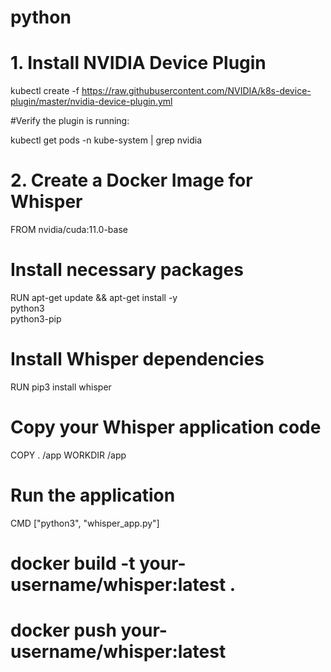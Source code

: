 # python

# 1. Install NVIDIA Device Plugin

kubectl create -f https://raw.githubusercontent.com/NVIDIA/k8s-device-plugin/master/nvidia-device-plugin.yml

#Verify the plugin is running:

kubectl get pods -n kube-system | grep nvidia

# 2. Create a Docker Image for Whisper

FROM nvidia/cuda:11.0-base

# Install necessary packages
RUN apt-get update && apt-get install -y \
    python3 \
    python3-pip

# Install Whisper dependencies
RUN pip3 install whisper

# Copy your Whisper application code
COPY . /app
WORKDIR /app

# Run the application
CMD ["python3", "whisper_app.py"]


# docker build -t your-username/whisper:latest .
# docker push your-username/whisper:latest


